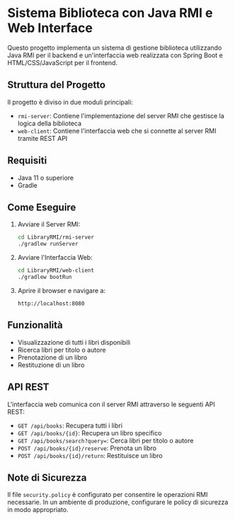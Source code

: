 # Sistema Biblioteca con Java RMI e Web Interface

Questo progetto implementa un sistema di gestione biblioteca utilizzando Java RMI per il backend e un'interfaccia web realizzata con Spring Boot e HTML/CSS/JavaScript per il frontend.

## Struttura del Progetto

Il progetto è diviso in due moduli principali:

- `rmi-server`: Contiene l'implementazione del server RMI che gestisce la logica della biblioteca
- `web-client`: Contiene l'interfaccia web che si connette al server RMI tramite REST API

## Requisiti

- Java 11 o superiore
- Gradle

## Come Eseguire

1. Avviare il Server RMI:
   ```bash
   cd LibraryRMI/rmi-server
   ./gradlew runServer
   ```

2. Avviare l'Interfaccia Web:
   ```bash
   cd LibraryRMI/web-client
   ./gradlew bootRun
   ```

3. Aprire il browser e navigare a:
   ```
   http://localhost:8080
   ```

## Funzionalità

- Visualizzazione di tutti i libri disponibili
- Ricerca libri per titolo o autore
- Prenotazione di un libro
- Restituzione di un libro

## API REST

L'interfaccia web comunica con il server RMI attraverso le seguenti API REST:

- `GET /api/books`: Recupera tutti i libri
- `GET /api/books/{id}`: Recupera un libro specifico
- `GET /api/books/search?query=`: Cerca libri per titolo o autore
- `POST /api/books/{id}/reserve`: Prenota un libro
- `POST /api/books/{id}/return`: Restituisce un libro

## Note di Sicurezza

Il file `security.policy` è configurato per consentire le operazioni RMI necessarie. In un ambiente di produzione, configurare le policy di sicurezza in modo appropriato.
